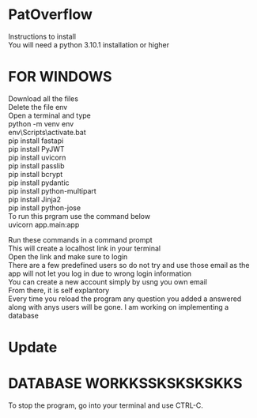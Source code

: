 # PatOverflow

Instructions to install <br/>
You will need a python 3.10.1 installation or higher

# FOR WINDOWS
Download all the files <br/>
Delete the file env <br/>
Open a terminal and type <br/>
python -m venv env <br/>
env\Scripts\activate.bat <br/>
pip install fastapi<br/>
pip install PyJWT<br/>
pip install uvicorn<br/>
pip install passlib<br/>
pip install bcrypt<br/>
pip install pydantic<br/>
pip install python-multipart<br/>
pip install Jinja2 <br/>
pip install python-jose <br/>
To run this prgram use the command below <br/>
uvicorn app.main:app <br/>

Run these commands in a command prompt <br/>
This will create a localhost link in your terminal <br/>
Open the link and make sure to login <br/>
There are a few predefined users so do not try and use those email as the app will not let you log in due to wrong login information <br/>
You can create a new account simply by usng you own email <br/>
From there, it is self explantory <br/>
Every time you reload the program any question you added a answered along with anys users will be gone. I am working on implementing a database <br/>

# Update <br/>
# DATABASE WORKKSSKSKSKSKKS <br/>

To stop the program, go into your terminal and use CTRL-C.
